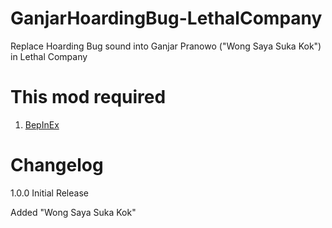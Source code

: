 # GanjarHoardingBug-LethalCompany
Replace Hoarding Bug sound into Ganjar Pranowo ("Wong Saya Suka Kok") in Lethal Company

# This mod required
1. [BepInEx]([http://example.com](https://github.com/BepInEx/BepInEx))

# Changelog
1.0.0
Initial Release

Added "Wong Saya Suka Kok"
